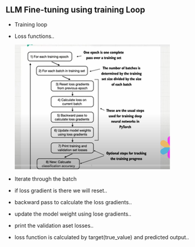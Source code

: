 ## LLM Fine-tuning using training Loop

- Training loop
- Loss functions..

    ![alt text](Images/fine-tuning1.png)

 - Iterate through the batch
 - if loss gradient is there we will reset..
 - backward pass to calculate the loss gradients..
 - update the model weight using lose gradients..
 - print the validation aset losses..

 - loss function is calculated by target(true_value) and predicted output..